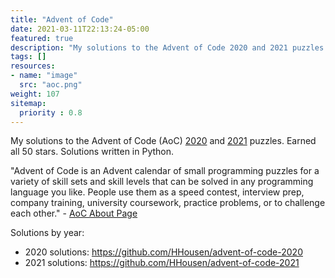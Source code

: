 ```yaml
---
title: "Advent of Code"
date: 2021-03-11T22:13:24-05:00
featured: true
description: "My solutions to the Advent of Code 2020 and 2021 puzzles. Earned all 50 stars both years. Solutions written in Python."
tags: []
resources:
- name: "image"
  src: "aoc.png"
weight: 107
sitemap:
  priority : 0.8
---
```


My solutions to the Advent of Code (AoC) [2020](https://adventofcode.com/2020) and [2021](https://adventofcode.com/2021) puzzles. Earned all 50 stars. Solutions written in Python.

"Advent of Code is an Advent calendar of small programming puzzles for a variety of skill sets and skill levels that can be solved in any programming language you like. People use them as a speed contest, interview prep, company training, university coursework, practice problems, or to challenge each other." - [AoC About Page](https://adventofcode.com/about)

Solutions by year:

* 2020 solutions: <https://github.com/HHousen/advent-of-code-2020>
* 2021 solutions: <https://github.com/HHousen/advent-of-code-2021>

